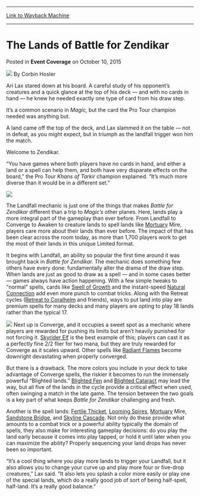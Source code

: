 
---
[Link to Wayback Machine](https://web.archive.org/web/20170711161759/http://magic.wizards.com/en/events/coverage/gpwis15/the-lands-of-battle-for-zendikar-2015-10-10)

[_metadata_:author]:- "Corbin Hosler"
[_metadata_:description]:- "Ari Lax stared down at his board. A careful study of his opponent’s creatures and a quick glance at the top of his deck — and with no cards in hand — he knew he needed exactly one type of card from his draw step. It’s a common scenario in Magic, but the card the Pro Tour champion needed was anything but. A land came off the top of the deck, and Lax slammed it on the table — not in defeat, as you might expect, but in triumph as the landfall trigger won him the match. Welcome to Zendikar."
[_metadata_:generator]:- "Drupal 7 (http://drupal.org)"
[_metadata_:node]:- "736646"
[_metadata_:publish_date]:- "2015-10-10"
[_metadata_:source]:- "div-main-content"
[_metadata_:title]:- "The Lands of Battle for Zendikar"
[_metadata_:wayback_capture_timestamp]:- "2017-07-11 16:17:59"
[_metadata_:wayback_raw_url]:- "https://web.archive.org/web/20170711161759id_/http://magic.wizards.com/en/events/coverage/gpwis15/the-lands-of-battle-for-zendikar-2015-10-10"
[_metadata_:wayback_url]:- "http://magic.wizards.com/en/events/coverage/gpwis15/the-lands-of-battle-for-zendikar-2015-10-10"
---


The Lands of Battle for Zendikar
================================



 Posted in **Event Coverage**
 on October 10, 2015 






![](https://media.magic.wizards.com/styles/auth_small/public/images/person/hosler.jpg)
By Corbin Hosler











Ari Lax stared down at his board. A careful study of his opponent’s creatures and a quick glance at the top of his deck — and with no cards in hand — he knew he needed exactly one type of card from his draw step.


It’s a common scenario in *Magic,* but the card the Pro Tour champion needed was anything but.


A land came off the top of the deck, and Lax slammed it on the table — not in defeat, as you might expect, but in triumph as the landfall trigger won him the match.


Welcome to Zendikar.


“You have games where both players have no cards in hand, and either a land or a spell can help them, and both have very disparate effects on the board,” the Pro Tour *Khans of Tarkir* champion explained. “It’s much more diverse than it would be in a different set.”


**![](https://media.wizards.com/2015/events/gpwis15/GP_Madison_15_Lax.jpg)**


The Landfall mechanic is just one of the things that makes *Battle for Zendikar* different than a trip to *Magic’s* other planes. Here, lands play a more integral part of the gameplay than ever before. From Landfall to Converge to Awaken to creature lands to spell lands like [Mortuary](http://gatherer.wizards.com/Pages/Card/Details.aspx?name=Mortuary) Mire, players care more about their lands than ever before. The impact of that has been clear across the room today, as more than 1,700 players work to get the most of their lands in this unique Limited format.


It begins with Landfall, an ability so popular the first time around it was brought back in *Battle for Zendikar.* The mechanic does something few others have every done: fundamentally alter the drama of the draw step. When lands are just as good to draw as a spell — and in some cases better — games always have action happening. With a few simple tweaks to “normal” spells, cards like [Swell of Growth](http://gatherer.wizards.com/Pages/Card/Details.aspx?name=Swell+of+Growth) and the instant-speed [Natural Connection](http://gatherer.wizards.com/Pages/Card/Details.aspx?name=Natural+Connection) add even more punch to combat tricks. Along with the Retreat cycles ([Retreat to Coralhelm](http://gatherer.wizards.com/Pages/Card/Details.aspx?name=Retreat+to+Coralhelm) and friends), ways to put land into play are premium spells for many decks and many players are opting to play 18 lands rather than the typical 17.


[![](http://gatherer.wizards.com/Handlers/Image.ashx?type=card&name=Mortuary+Mire)](http://gatherer.wizards.com/Pages/Card/Details.aspx?name=MORTUARY+MIRE)
Next up is Converge, and it occupies a sweet spot as a mechanic where players are rewarded for pushing its limits but aren’t heavily punished for not forcing it. [Skyrider Elf](http://gatherer.wizards.com/Pages/Card/Details.aspx?name=Skyrider+Elf) is the best example of this; players can cast it as a perfectly fine 2/2 flier for two mana, but they are truly rewarded for Converge as it scales upward. Other spells like [Radiant Flames](http://gatherer.wizards.com/Pages/Card/Details.aspx?name=Radiant+Flames) become downright devastating when properly converged.


But there is a drawback. The more colors you include in your deck to take advantage of Converge spells, the riskier it becomes to run the immensely powerful “Blighted lands.” [Blighted Fen](http://gatherer.wizards.com/Pages/Card/Details.aspx?name=Blighted+Fen) and [Blighted Cataract](http://gatherer.wizards.com/Pages/Card/Details.aspx?name=Blighted+Cataract) may lead the way, but all five of the lands in the cycle provide a critical effect when used, often swinging a match in the late game. The tension between the two goals is a key part of what keeps *Battle for Zendikar* challenging and fresh.


Another is the spell lands: [Fertile Thicket](http://gatherer.wizards.com/Pages/Card/Details.aspx?name=Fertile+Thicket), [Looming Spires](http://gatherer.wizards.com/Pages/Card/Details.aspx?name=Looming+Spires), [Mortuary](http://gatherer.wizards.com/Pages/Card/Details.aspx?name=Mortuary) Mire, [Sandstone Bridge](http://gatherer.wizards.com/Pages/Card/Details.aspx?name=Sandstone+Bridge), and [Skyline Cascade](http://gatherer.wizards.com/Pages/Card/Details.aspx?name=Skyline+Cascade). Not only do these provide what amounts to a combat trick or a powerful ability typically the domain of spells, they also make for interesting gameplay decisions: do you play the land early because it comes into play tapped, or hold it until later when you can maximize the ability? Properly sequencing your land drops has never been so important.


“It’s a cool thing where you play more lands to trigger your Landfall, but it also allows you to change your curve up and play more four or five-drop creatures,” Lax said. “It also lets you splash a color more easily or play one of the special lands, which do a really good job of sort of being half-spell, half-land. It’s a really good balance.”







